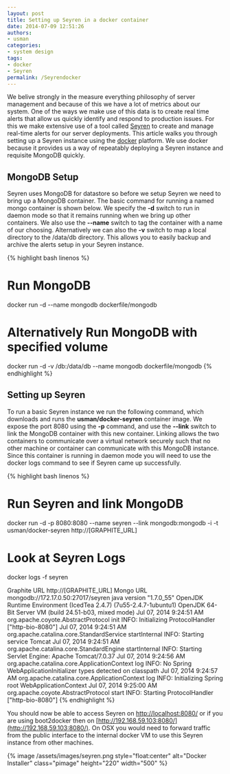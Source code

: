 ```yaml
---
layout: post
title: Setting up Seyren in a docker container
date: 2014-07-09 12:51:26
authors:
- usman
categories:
- system design
tags:
- docker
- Seyren
permalink: /Seyrendocker
---
```

We belive strongly in the measure everything philosophy of server management and because of this we have a lot of metrics about our system. One of the ways we make use of this data is to create real time alerts that allow us quickly identify and respond to production issues. For this we make extensive use of a tool called [Seyren](https://github.com/scobal/seyren) to create and manage real-time alerts for our server deployments. This article walks you through setting up a Seyren instance using the [docker](https://docker.com/) platform. We use docker because it provides us a way of repeatably deploying a Seyren instance and requisite MongoDB quickly.

## MongoDB Setup

Seyren uses MongoDB for datastore so before we setup Seyren we need to bring up a MongoDB container. The basic command for running a named mongo container is shown below. We specify the __-d__ switch to run in daemon mode so that it remains running when we bring up other containers. We also use the __--name__ switch to tag the container with a name of our choosing. Alternatively we can also the __-v__ switch to map a local directory to the /data/db directory. This allows you to easily backup and archive the alerts setup in your Seyren instance.

{% highlight bash linenos %}
# Run MongoDB
docker run -d --name mongodb dockerfile/mongodb

# Alternatively Run MongoDB with specified volume
docker run -d -v <local-data-dir>/db:/data/db --name mongodb dockerfile/mongodb
{% endhighlight %}

## Setting up Seyren

To run a basic Seyren instance we run the following command, which downloads and runs the __usman/docker-seyren__ container image. We expose the port 8080 using the __-p__ command, and use the __--link__ switch to link the MongoDB container with this new container. Linking allows the two containers to communicate over a virtual network securely such that no other machine or container can communicate with this MongoDB instance. Since this container is running in daemon mode you will need to use the docker logs command to see if Seyren came up successfully.

{% highlight bash linenos %}
# Run Seyren and link MongoDB
docker run -d -p 8080:8080 --name seyren --link mongodb:mongodb -i -t usman/docker-seyren http://[GRAPHITE_URL]

# Look at Seyren Logs
docker logs -f seyren

Graphite URL http://[GRAPHITE_URL]
Mongo URL mongodb://172.17.0.50:27017/seyren
java version "1.7.0_55"
OpenJDK Runtime Environment (IcedTea 2.4.7) (7u55-2.4.7-1ubuntu1)
OpenJDK 64-Bit Server VM (build 24.51-b03, mixed mode)
Jul 07, 2014 9:24:51 AM org.apache.coyote.AbstractProtocol init
INFO: Initializing ProtocolHandler ["http-bio-8080"]
Jul 07, 2014 9:24:51 AM org.apache.catalina.core.StandardService startInternal
INFO: Starting service Tomcat
Jul 07, 2014 9:24:51 AM org.apache.catalina.core.StandardEngine startInternal
INFO: Starting Servlet Engine: Apache Tomcat/7.0.37
Jul 07, 2014 9:24:56 AM org.apache.catalina.core.ApplicationContext log
INFO: No Spring WebApplicationInitializer types detected on classpath
Jul 07, 2014 9:24:57 AM org.apache.catalina.core.ApplicationContext log
INFO: Initializing Spring root WebApplicationContext
Jul 07, 2014 9:25:00 AM org.apache.coyote.AbstractProtocol start
INFO: Starting ProtocolHandler ["http-bio-8080"]
{% endhighlight %}

You should now be able to access Seyren on [http://localhost:8080/](http://localhost:8080/) or if you are using boot2docker then on [http://192.168.59.103:8080/](http://192.168.59.103:8080/). On OSX you would need to forward traffic from the public interface to the internal docker VM to use this Seyren instance from other machines.

{% image /assets/images/seyren.png style="float:center" alt="Docker Installer" class="pimage" height="220" width="500" %}

